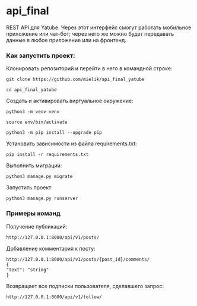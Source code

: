 # api_final
REST API для Yatube. Через этот интерфейс смогут работать мобильное приложение или чат-бот; через него же можно будет передавать данные в любое приложение или на фронтенд.

### Как запустить проект:

Клонировать репозиторий и перейти в него в командной строке:

```
git clone https://github.com/mielik/api_final_yatube
```

```
cd api_final_yatube
```

Cоздать и активировать виртуальное окружение:

```
python3 -m venv venv
```

```
source env/bin/activate
```

```
python3 -m pip install --upgrade pip
```

Установить зависимости из файла requirements.txt:

```
pip install -r requirements.txt
```

Выполнить миграции:

```
python3 manage.py migrate
```

Запустить проект:

```
python3 manage.py runserver
```

### Примеры команд
Получение публикаций:
```
http://127.0.0.1:8000/api/v1/posts/
```
Добавление комментария к посту:
```
http://127.0.0.1:8000/api/v1/posts/{post_id}/comments/
{
"text": "string"
}
```
Возвращает все подписки пользователя, сделавшего запрос:
```
http://127.0.0.1:8000/api/v1/follow/
```
